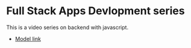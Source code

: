 # Full Stack Apps Devlopment series

This is a video series on backend with javascript.
- [ Model link ](https://app.eraser.io/workspace/bGbq1YaWpfM95ttjoZ2P?origin=share)


